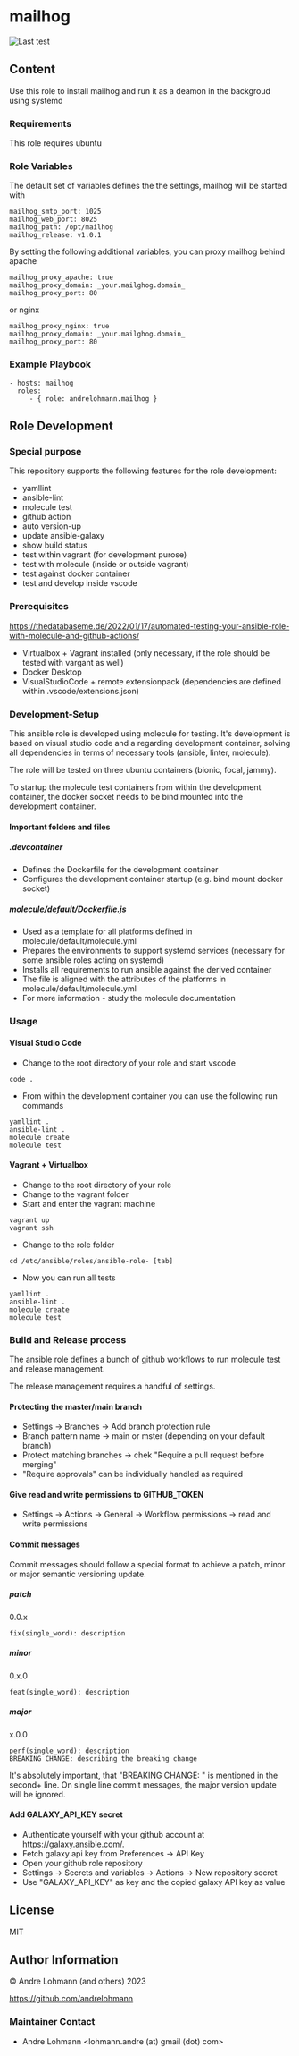 # mailhog

![Last test](https://github.com/andrelohmann/ansible-role-mailhog/actions/workflows/test.yml/badge.svg)

## Content

Use this role to install mailhog and run it as a deamon in the backgroud using systemd

### Requirements

This role requires ubuntu

### Role Variables

The default set of variables defines the the settings, mailhog will be started with

    mailhog_smtp_port: 1025
    mailhog_web_port: 8025
    mailhog_path: /opt/mailhog
    mailhog_release: v1.0.1

By setting the following additional variables, you can proxy mailhog behind apache

    mailhog_proxy_apache: true
    mailhog_proxy_domain: _your.mailghog.domain_
    mailhog_proxy_port: 80

or nginx

    mailhog_proxy_nginx: true
    mailhog_proxy_domain: _your.mailghog.domain_
    mailhog_proxy_port: 80    

### Example Playbook

    - hosts: mailhog
      roles:
         - { role: andrelohmann.mailhog }

## Role Development

### Special purpose

This repository supports the following features for the role development:

 * yamllint
 * ansible-lint
 * molecule test
 * github action
 * auto version-up
 * update ansible-galaxy
 * show build status
 * test within vagrant (for development purose)
 * test with molecule (inside or outside vagrant)
 * test against docker container
 * test and develop inside vscode

### Prerequisites

https://thedatabaseme.de/2022/01/17/automated-testing-your-ansible-role-with-molecule-and-github-actions/

 * Virtualbox + Vagrant installed (only necessary, if the role should be tested with vargant as well)
 * Docker Desktop
 * VisualStudioCode + remote extensionpack (dependencies are defined within .vscode/extensions.json)

### Development-Setup

This ansible role is developed using molecule for testing. It's development is based on visual studio code and a regarding development container, solving all dependencies in terms of necessary tools (ansible, linter, molecule).

The role will be tested on three ubuntu containers (bionic, focal, jammy).

To startup the molecule test containers from within the development container, the docker socket needs to be bind mounted into the development container.

#### Important folders and files

##### .devcontainer

 * Defines the Dockerfile for the development container
 * Configures the development container startup (e.g. bind mount docker socket)

##### molecule/default/Dockerfile.js

 * Used as a template for all platforms defined in molecule/default/molecule.yml
 * Prepares the environments to support systemd services (necessary for some ansible roles acting on systemd)
 * Installs all requirements to run ansible against the derived container
 * The file is aligned with the attributes of the platforms in molecule/default/molecule.yml
 * For more information - study the molecule documentation

### Usage

#### Visual Studio Code

 * Change to the root directory of your role and start vscode

```
code .
```

 * From within the development container you can use the following run commands

```
yamllint .
ansible-lint .
molecule create
molecule test
```

#### Vagrant + Virtualbox

 * Change to the root directory of your role
 * Change to the vagrant folder
 * Start and enter the vagrant machine

```
vagrant up
vagrant ssh
```

 * Change to the role folder

```
cd /etc/ansible/roles/ansible-role- [tab]
```

 * Now you can run all tests

```
yamllint .
ansible-lint .
molecule create
molecule test
```

### Build and Release process

The ansible role defines a bunch of github workflows to run molecule test and release management.

The release management requires a handful of settings.

#### Protecting the master/main branch

 * Settings -> Branches -> Add branch protection rule
 * Branch pattern name -> main or mster (depending on your default branch)
 * Protect matching branches -> chek "Require a pull request before merging"
 * "Require approvals" can be individually handled as required

#### Give read and write permissions to GITHUB_TOKEN

 * Settings -> Actions -> General -> Workflow permissions -> read and write permissions

#### Commit messages

Commit messages should follow a special format to achieve a patch, minor or major semantic versioning update.

##### patch

0.0.x

```
fix(single_word): description
```

##### minor

0.x.0

```
feat(single_word): description
```

##### major

x.0.0

```
perf(single_word): description
BREAKING CHANGE: describing the breaking change
```

It's absolutely important, that "BREAKING CHANGE: " is mentioned in the second+ line. On single line commit messages, the major version update will be ignored.

#### Add GALAXY_API_KEY secret

 * Authenticate yourself with your github account at https://galaxy.ansible.com/.
 * Fetch galaxy api key from Preferences -> API Key
 * Open your github role repository
 * Settings -> Secrets and variables -> Actions -> New repository secret
 * Use "GALAXY_API_KEY" as key and the copied galaxy API key as value

## License

MIT

## Author Information

&copy; Andre Lohmann (and others) 2023

https://github.com/andrelohmann

### Maintainer Contact

 * Andre Lohmann
  <lohmann.andre (at) gmail (dot) com>
